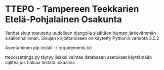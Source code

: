 # TTEPO - Tampereen Teekkarien Etelä-Pohjalainen Osakunta

Vanhat sivut toteutettu uudelleen djangolla sisältäen hieman järkevämmän sisällönhallinnan.
Sivujen kirjoittamiseen on käytetty Pythonin versiota 3.5.2

Asentaminen
pip install -r requirements.txt

ttepo/settings.py täytyy lisäksi vaihtaa databasen asetukset käyttämään sqliteä jos haluaa testata lokaalina.